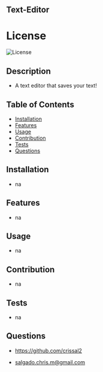 ## Text-Editor

  # License
  ![License](https://img.shields.io/badge/License-MIT-yellow.svg)
  
## Description
  
  - A text editor that saves your text!
  
## Table of Contents
  
  - [Installation](#installation)
  - [Features](#features)
  - [Usage](#usage)
  - [Contribution](#contribution)
  - [Tests](#tests)
  - [Questions](#questions)
  
## Installation
  
  - na
  
## Features
  
  - na


## Usage
  
  - na
  
  
## Contribution
  
  - na
  
  
## Tests
  
  - na
  
  
## Questions
  
  - https://github.com/crissal2
  
  - salgado.chris.m@gmail.com
  
